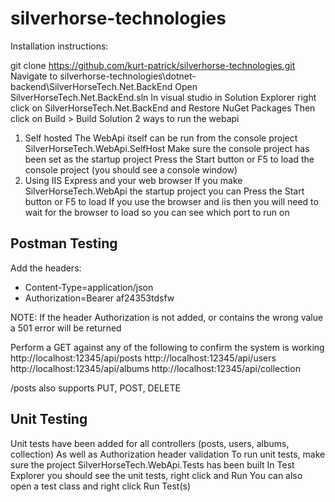 # silverhorse-technologies

Installation instructions:

git clone https://github.com/kurt-patrick/silverhorse-technologies.git
Navigate to silverhorse-technologies\dotnet-backend\SilverHorseTech.Net.BackEnd
Open SilverHorseTech.Net.BackEnd.sln
In visual studio in Solution Explorer right click on SilverHorseTech.Net.BackEnd and Restore NuGet Packages
Then click on Build > Build Solution
2 ways to run the webapi
1. Self hosted
The WebApi itself can be run from the console project SilverHorseTech.WebApi.SelfHost
Make sure the console project has been set as the startup project
Press the Start button or F5 to load the console project (you should see a console window)
2. Using IIS Express and your web browser
If you make SilverHorseTech.WebApi the startup project you can Press the Start button or F5 to load
If you use the browser and iis then you will need to wait for the browser to load so you can see which port to run on

## Postman Testing

Add the headers:
- Content-Type=application/json
- Authorization=Bearer af24353tdsfw

NOTE: If the header Authorization is not added, or contains the wrong value a 501 error will be returned

Perform a GET against any of the following to confirm the system is working
http://localhost:12345/api/posts
http://localhost:12345/api/users
http://localhost:12345/api/albums
http://localhost:12345/api/collection

/posts also supports PUT, POST, DELETE


## Unit Testing
Unit tests have been added for all controllers (posts, users, albums, collection)
As well as Authorization header validation
To run unit tests, make sure the project SilverHorseTech.WebApi.Tests has been built
In Test Explorer you should see the unit tests, right click and Run
You can also open a test class and right click Run Test(s)
